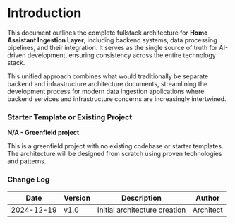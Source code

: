 # Introduction

This document outlines the complete fullstack architecture for **Home Assistant Ingestion Layer**, including backend systems, data processing pipelines, and their integration. It serves as the single source of truth for AI-driven development, ensuring consistency across the entire technology stack.

This unified approach combines what would traditionally be separate backend and infrastructure architecture documents, streamlining the development process for modern data ingestion applications where backend services and infrastructure concerns are increasingly intertwined.

### Starter Template or Existing Project

**N/A - Greenfield project**

This is a greenfield project with no existing codebase or starter templates. The architecture will be designed from scratch using proven technologies and patterns.

### Change Log

| Date | Version | Description | Author |
|------|---------|-------------|---------|
| 2024-12-19 | v1.0 | Initial architecture creation | Architect |
